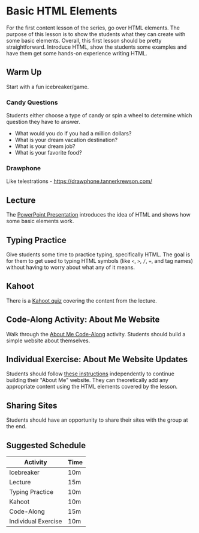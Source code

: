 # Basic HTML Elements
For the first content lesson of the series, go over HTML elements. The purpose of this lesson is to show the students what they can create with some basic elements. Overall, this first lesson should be pretty straightforward. Introduce HTML, show the students some examples and have them get some hands-on experience writing HTML.

## Warm Up
Start with a fun icebreaker/game.

### Candy Questions
Students either choose a type of candy or spin a wheel to determine which question they have to answer. 

- What would you do if you had a million dollars?
- What is your dream vacation destination?
- What is your dream job?
- What is your favorite food?

### Drawphone
Like telestrations - https://drawphone.tannerkrewson.com/

## Lecture
The [PowerPoint Presentation](HelloHtml.pptx) introduces the idea of HTML and shows how some basic elements work.

## Typing Practice
Give students some time to practice typing, specifically HTML. The goal is for them to get used to typing HTML symbols (like `<`, `>`, `/`, `=`, and tag names) without having to worry about what any of it means.

## Kahoot
There is a [Kahoot quiz](https://create.kahoot.it/details/740e9179-5b3b-426c-a5ef-e770b2bd60c4) covering the content from the lecture.

## Code-Along Activity: About Me Website
Walk through the [About Me Code-Along](AboutMeCodeAlong.md) activity. Students should build a simple website about themselves.

## Individual Exercise: About Me Website Updates
Students should follow [these instructions](AboutMeIndividual.md) independently to continue building their "About Me" website. They can theoretically add any appropriate content using the HTML elements covered by the lesson.

## Sharing Sites
Students should have an opportunity to share their sites with the group at the end.

## Suggested Schedule

| Activity | Time |
|-|-|
| Icebreaker | 10m |
| Lecture | 15m |
| Typing Practice | 10m |
| Kahoot | 10m |
| Code-Along | 15m |
| Individual Exercise | 10m |